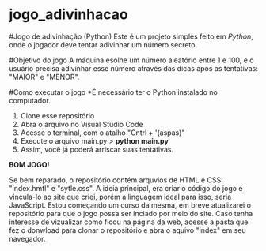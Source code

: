 # jogo_adivinhacao

#Jogo de adivinhação (Python)
Este é um projeto simples feito em *Python*, onde o jogador deve tentar adivinhar um número secreto.

#Objetivo do jogo
A máquina esolhe um número aleatório entre 1 e 100, e o usuário precisa adivinhar esse número através das dicas após as tentativas: "MAIOR" e "MENOR".

#Como executar o jogo
*É necessário ter o Python instalado no computador.

1. Clone esse repositório
2. Abra o arquivo no Visual Studio Code
3. Acesse o terminal, com o atalho "Cntrl + '(aspas)"
4. Execute o arquivo main.py > **python main.py**
5. Assim, você já poderá arriscar suas tentativas.

**BOM JOGO!**


Se bem reparado, o repositório contém arquvios de HTML e CSS: "index.hmtl" e "sytle.css". A ideia principal, era criar o código do jogo e vincula-lo ao site que criei, porém a linguagem ideal para isso, seria JavaScript. Estou começando um curso da mesma, em breve atualizarei o repositório para que o jogo possa ser inciado por meio do site. Caso tenha interesse de vizualizar como ficou na página da web, acesse a pasta que fez o donwload para clonar o repositório e abra o aquivo "index" em seu navegador.